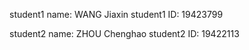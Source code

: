 student1 name: WANG Jiaxin
student1 ID: 19423799

student2 name: ZHOU Chenghao
student2 ID: 19422113